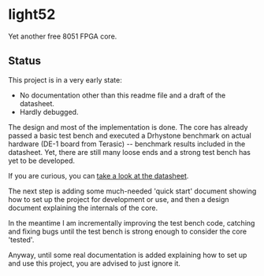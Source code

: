 light52
=======

Yet another free 8051 FPGA core.

## Status

This project is in a very early state: 

* No documentation other than this readme file and a draft of the datasheet.
* Hardly debugged.

The design and most of the implementation is done.
The core has already passed a basic test bench and executed a Drhystone benchmark
on actual hardware (DE-1 board from Terasic) -- benchmark results included in 
the datasheet. Yet, there are still many loose ends and a strong test bench 
has yet to be developed.

If you are curious, you can [take a look at the datasheet](https://github.com/jaruiz/light52/blob/master/doc/light52_ds.pdf?raw=true).


The next step is adding some much-needed 'quick start' document showing how to 
set up the project for development or use, and then a design document explaining
the internals of the core.

In the meantime I am incrementally improving the test bench code, catching and 
fixing bugs until the test bench is strong enough to consider the core 'tested'.


Anyway, until some real documentation is added explaining how to set up and use this
project, you are advised to just ignore it.

